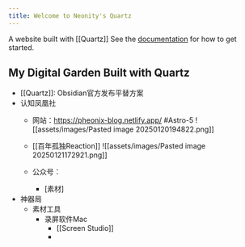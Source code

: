 ```yaml
---
title: Welcome to Neonity's Quartz
---
```

A website built with [[Quartz]]
See the [documentation](https://quartz.jzhao.xyz) for how to get started.

## My Digital Garden Built with Quartz
- [[Quartz]]: Obsidian官方发布平替方案
- 认知凤凰社
	- 网站：https://pheonix-blog.netlify.app/ #Astro-5 
		![[assets/images/Pasted image 20250120194822.png]]
	- [[百年孤独Reaction]]
		![[assets/images/Pasted image 20250121172921.png]]

	- 公众号：
		- [素材]
- 神器局
	- 素材工具
		- 录屏软件Mac
			- [[Screen Studio]]
			- 
